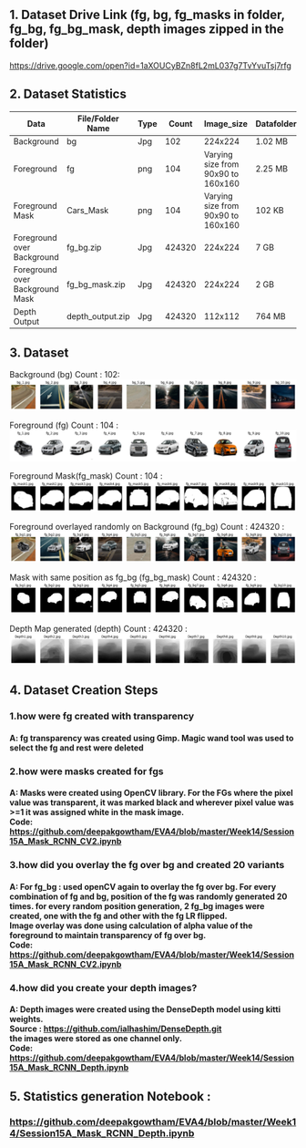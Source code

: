 ## 1. Dataset Drive Link (fg, bg, fg_masks in folder, fg_bg, fg_bg_mask, depth images zipped in the folder)
https://drive.google.com/open?id=1aXOUCyBZn8fL2mL037g7TvYvuTsj7rfg

## 2. Dataset Statistics

| Data | File/Folder Name | Type |Count | Image_size | Datafolder_size | Mean | std |
|---|---|---|---|---|---|---|---|
| Background | bg | Jpg | 102 | 224x224 | 1.02 MB |  |   |
| Foreground | fg | png | 104 | Varying size from 90x90 to 160x160 | 2.25 MB |  |   |
| Foreground Mask | Cars_Mask | png | 104 | Varying size from 90x90 to 160x160 | 102 KB |  |   |
| Foreground over Background | fg_bg.zip | Jpg | 424320 | 224x224 | 7 GB | [0.3931, 0.3785, 0.3606] | [0.1965, 0.1813, 0.1779] |
| Foreground over Background Mask | fg_bg_mask.zip | Jpg | 424320 | 224x224 | 2 GB | [0.1630] | [0.3598] |
| Depth Output | depth_output.zip | Jpg | 424320 | 112x112 | 764 MB | [0.0878] | [0.0157] |


## 3. Dataset

Background (bg)  Count : 102:
![bg](https://github.com/deepakgowtham/EVA4/blob/master/Week14/Images/bg.png)



Foreground (fg) Count : 104 :
![fg](https://github.com/bikash-bhoi/eva4/blob/master/Session15/images/fg.png)



Foreground Mask(fg_mask) Count : 104 :
![fg_mask](https://github.com/bikash-bhoi/eva4/blob/master/Session15/images/fg_mask.png)



Foreground overlayed randomly on Background (fg_bg) Count : 424320 :
![fg_bg](https://github.com/bikash-bhoi/eva4/blob/master/Session15/images/fg_bg.png)



Mask with same position as fg_bg (fg_bg_mask) Count : 424320 :
![fg_bg_mask](https://github.com/bikash-bhoi/eva4/blob/master/Session15/images/fg_bg_mask.png)



Depth Map generated (depth) Count : 424320 :
![depth](https://github.com/bikash-bhoi/eva4/blob/master/Session15/images/depth.png)


## 4. Dataset Creation Steps

### 1.how were fg created with transparency
#### A: fg transparency was created using Gimp. Magic wand tool was used to select the fg and rest were deleted
### 2.how were masks created for fgs
#### A: Masks were created using OpenCV library. For the FGs where the pixel value was transparent, it was marked black and wherever pixel value was >=1 it was assigned white in the mask image. <br>Code: https://github.com/deepakgowtham/EVA4/blob/master/Week14/Session15A_Mask_RCNN_CV2.ipynb
### 3.how did you overlay the fg over bg and created 20 variants
#### A: For fg_bg : used openCV again to overlay the fg over bg. For every combination of fg and bg, position of the fg was randomly generated 20 times. for every random position generation, 2 fg_bg images were created, one with the fg and other with the fg LR flipped.<br> Image overlay was done using calculation of alpha value of the foreground to maintain transparency of fg over bg.<br> Code: https://github.com/deepakgowtham/EVA4/blob/master/Week14/Session15A_Mask_RCNN_CV2.ipynb
### 4.how did you create your depth images? 
#### A: Depth images were created using the DenseDepth model using kitti weights. <br>Source : https://github.com/ialhashim/DenseDepth.git <br> the images were stored as one channel only.<br> Code: https://github.com/deepakgowtham/EVA4/blob/master/Week14/Session15A_Mask_RCNN_Depth.ipynb

## 5. Statistics generation Notebook : 
### https://github.com/deepakgowtham/EVA4/blob/master/Week14/Session15A_Mask_RCNN_Depth.ipynb
